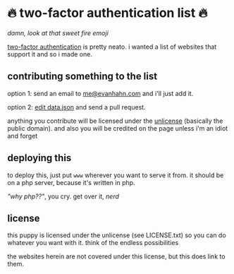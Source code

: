:fire: two-factor authentication list :fire:
============================================

*damn, look at that sweet fire emoji*

[two-factor authentication](http://news.cnet.com/8301-1009_3-57586014-83/) is pretty neato. i wanted a list of websites that support it and so i made one.

contributing something to the list
----------------------------------

option 1: send an email to me@evanhahn.com and i'll just add it.

option 2: [edit data.json](https://github.com/EvanHahn/two-factor-auth-list/edit/master/www/data.json) and send a pull request.

anything you contribute will be licensed under the [unlicense](http://unlicense.org/) (basically the public domain). and also you will be credited on the page unless i'm an idiot and forget

deploying this
--------------

to deploy this, just put `www` wherever you want to serve it from. it should be on a php server, because it's written in php.

*"why php??"*, you cry. get over it, *nerd*

license
-------

this puppy is licensed under the unlicense (see LICENSE.txt) so you can do whatever you want with it. think of the endless possibilities

the websites herein are not covered under this license, but this does link to them.
